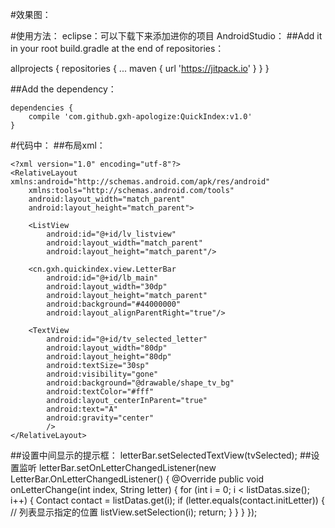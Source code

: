 
#效果图：




#使用方法：
eclipse：可以下载下来添加进你的项目
AndroidStudio：
##Add it in your root build.gradle at the end of repositories：
	
  allprojects {
		repositories {
			...
			maven { url 'https://jitpack.io' }
		}
	}
  
##Add the dependency：

	dependencies {
		compile 'com.github.gxh-apologize:QuickIndex:v1.0'
	}
  
#代码中：
  ##布局xml：
    
    <?xml version="1.0" encoding="utf-8"?>
    <RelativeLayout xmlns:android="http://schemas.android.com/apk/res/android"
        xmlns:tools="http://schemas.android.com/tools"
        android:layout_width="match_parent"
        android:layout_height="match_parent">

        <ListView
            android:id="@+id/lv_listview"
            android:layout_width="match_parent"
            android:layout_height="match_parent"/>

        <cn.gxh.quickindex.view.LetterBar
            android:id="@+id/lb_main"
            android:layout_width="30dp"
            android:layout_height="match_parent"
            android:background="#44000000"
            android:layout_alignParentRight="true"/>

        <TextView
            android:id="@+id/tv_selected_letter"
            android:layout_width="80dp"
            android:layout_height="80dp"
            android:textSize="30sp"
            android:visibility="gone"
            android:background="@drawable/shape_tv_bg"
            android:textColor="#fff"
            android:layout_centerInParent="true"
            android:text="A"
            android:gravity="center"
            />
    </RelativeLayout>

  ##设置中间显示的提示框：
    letterBar.setSelectedTextView(tvSelected);
  ##设置监听
    letterBar.setOnLetterChangedListener(new LetterBar.OnLetterChangedListener() {
              @Override
              public void onLetterChange(int index, String letter) {
                  for (int i = 0; i < listDatas.size(); i++) {
                      Contact contact = listDatas.get(i);
                      if (letter.equals(contact.initLetter)) {
                          // 列表显示指定的位置
                          listView.setSelection(i);
                          return;
                      }
                  }
              }
          });
